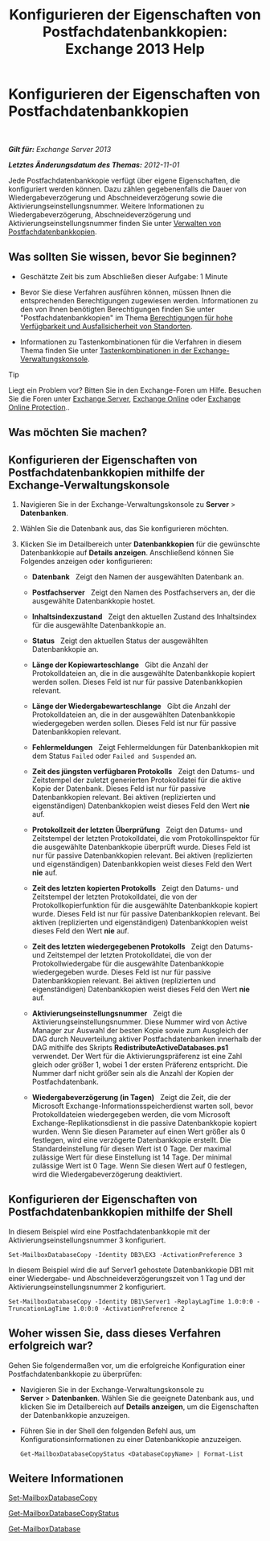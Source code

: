 ﻿---
title: 'Konfigurieren der Eigenschaften von Postfachdatenbankkopien: Exchange 2013 Help'
TOCTitle: Konfigurieren der Eigenschaften von Postfachdatenbankkopien
ms:assetid: cf186561-ab2c-45c0-90f5-8d3ecfabeeac
ms:mtpsurl: https://technet.microsoft.com/de-de/library/Dd351151(v=EXCHG.150)
ms:contentKeyID: 50476758
ms.date: 05/22/2018
mtps_version: v=EXCHG.150
ms.translationtype: MT
---

# Konfigurieren der Eigenschaften von Postfachdatenbankkopien

 

_**Gilt für:** Exchange Server 2013_

_**Letztes Änderungsdatum des Themas:** 2012-11-01_

Jede Postfachdatenbankkopie verfügt über eigene Eigenschaften, die konfiguriert werden können. Dazu zählen gegebenenfalls die Dauer von Wiedergabeverzögerung und Abschneideverzögerung sowie die Aktivierungseinstellungsnummer. Weitere Informationen zu Wiedergabeverzögerung, Abschneideverzögerung und Aktivierungseinstellungsnummer finden Sie unter [Verwalten von Postfachdatenbankkopien](managing-mailbox-database-copies-exchange-2013-help.md).

## Was sollten Sie wissen, bevor Sie beginnen?

  - Geschätzte Zeit bis zum Abschließen dieser Aufgabe: 1 Minute

  - Bevor Sie diese Verfahren ausführen können, müssen Ihnen die entsprechenden Berechtigungen zugewiesen werden. Informationen zu den von Ihnen benötigten Berechtigungen finden Sie unter "Postfachdatenbankkopien" im Thema [Berechtigungen für hohe Verfügbarkeit und Ausfallsicherheit von Standorten](high-availability-and-site-resilience-permissions-exchange-2013-help.md).

  - Informationen zu Tastenkombinationen für die Verfahren in diesem Thema finden Sie unter [Tastenkombinationen in der Exchange-Verwaltungskonsole](keyboard-shortcuts-in-the-exchange-admin-center-exchange-online-protection-help.md).


> [!TIP]
> Liegt ein Problem vor? Bitten Sie in den Exchange-Foren um Hilfe. Besuchen Sie die Foren unter <A href="https://go.microsoft.com/fwlink/p/?linkid=60612">Exchange Server</A>, <A href="https://go.microsoft.com/fwlink/p/?linkid=267542">Exchange Online</A> oder <A href="https://go.microsoft.com/fwlink/p/?linkid=285351">Exchange Online Protection</A>..



## Was möchten Sie machen?

## Konfigurieren der Eigenschaften von Postfachdatenbankkopien mithilfe der Exchange-Verwaltungskonsole

1.  Navigieren Sie in der Exchange-Verwaltungskonsole zu **Server** \> **Datenbanken**.

2.  Wählen Sie die Datenbank aus, das Sie konfigurieren möchten.

3.  Klicken Sie im Detailbereich unter **Datenbankkopien** für die gewünschte Datenbankkopie auf **Details anzeigen**. Anschließend können Sie Folgendes anzeigen oder konfigurieren:
    
      - **Datenbank**   Zeigt den Namen der ausgewählten Datenbank an.
    
      - **Postfachserver**   Zeigt den Namen des Postfachservers an, der die ausgewählte Datenbankkopie hostet.
    
      - **Inhaltsindexzustand**   Zeigt den aktuellen Zustand des Inhaltsindex für die ausgewählte Datenbankkopie an.
    
      - **Status**   Zeigt den aktuellen Status der ausgewählten Datenbankkopie an.
    
      - **Länge der Kopiewarteschlange**   Gibt die Anzahl der Protokolldateien an, die in die ausgewählte Datenbankkopie kopiert werden sollen. Dieses Feld ist nur für passive Datenbankkopien relevant.
    
      - **Länge der Wiedergabewarteschlange**   Gibt die Anzahl der Protokolldateien an, die in der ausgewählten Datenbankkopie wiedergegeben werden sollen. Dieses Feld ist nur für passive Datenbankkopien relevant.
    
      - **Fehlermeldungen**   Zeigt Fehlermeldungen für Datenbankkopien mit dem Status `Failed` oder `Failed and Suspended` an.
    
      - **Zeit des jüngsten verfügbaren Protokolls**   Zeigt den Datums- und Zeitstempel der zuletzt generierten Protokolldatei für die aktive Kopie der Datenbank. Dieses Feld ist nur für passive Datenbankkopien relevant. Bei aktiven (replizierten und eigenständigen) Datenbankkopien weist dieses Feld den Wert **nie** auf.
    
      - **Protokollzeit der letzten Überprüfung**   Zeigt den Datums- und Zeitstempel der letzten Protokolldatei, die vom Protokollinspektor für die ausgewählte Datenbankkopie überprüft wurde. Dieses Feld ist nur für passive Datenbankkopien relevant. Bei aktiven (replizierten und eigenständigen) Datenbankkopien weist dieses Feld den Wert **nie** auf.
    
      - **Zeit des letzten kopierten Protokolls**   Zeigt den Datums- und Zeitstempel der letzten Protokolldatei, die von der Protokollkopierfunktion für die ausgewählte Datenbankkopie kopiert wurde. Dieses Feld ist nur für passive Datenbankkopien relevant. Bei aktiven (replizierten und eigenständigen) Datenbankkopien weist dieses Feld den Wert **nie** auf.
    
      - **Zeit des letzten wiedergegebenen Protokolls**   Zeigt den Datums- und Zeitstempel der letzten Protokolldatei, die von der Protokollwiedergabe für die ausgewählte Datenbankkopie wiedergegeben wurde. Dieses Feld ist nur für passive Datenbankkopien relevant. Bei aktiven (replizierten und eigenständigen) Datenbankkopien weist dieses Feld den Wert **nie** auf.
    
      - **Aktivierungseinstellungsnummer**   Zeigt die Aktivierungseinstellungsnummer. Diese Nummer wird von Active Manager zur Auswahl der besten Kopie sowie zum Ausgleich der DAG durch Neuverteilung aktiver Postfachdatenbanken innerhalb der DAG mithilfe des Skripts **RedistributeActiveDatabases.ps1** verwendet. Der Wert für die Aktivierungspräferenz ist eine Zahl gleich oder größer 1, wobei 1 der ersten Präferenz entspricht. Die Nummer darf nicht größer sein als die Anzahl der Kopien der Postfachdatenbank.
    
      - **Wiedergabeverzögerung (in Tagen)**   Zeigt die Zeit, die der Microsoft Exchange-Informationsspeicherdienst warten soll, bevor Protokolldateien wiedergegeben werden, die vom Microsoft Exchange-Replikationsdienst in die passive Datenbankkopie kopiert wurden. Wenn Sie diesen Parameter auf einen Wert größer als 0 festlegen, wird eine verzögerte Datenbankkopie erstellt. Die Standardeinstellung für diesen Wert ist 0 Tage. Der maximal zulässige Wert für diese Einstellung ist 14 Tage. Der minimal zulässige Wert ist 0 Tage. Wenn Sie diesen Wert auf 0 festlegen, wird die Wiedergabeverzögerung deaktiviert.

## Konfigurieren der Eigenschaften von Postfachdatenbankkopien mithilfe der Shell

In diesem Beispiel wird eine Postfachdatenbankkopie mit der Aktivierungseinstellungsnummer 3 konfiguriert.

    Set-MailboxDatabaseCopy -Identity DB3\EX3 -ActivationPreference 3

In diesem Beispiel wird die auf Server1 gehostete Datenbankkopie DB1 mit einer Wiedergabe- und Abschneideverzögerungszeit von 1 Tag und der Aktivierungseinstellungsnummer 2 konfiguriert.

    Set-MailboxDatabaseCopy -Identity DB1\Server1 -ReplayLagTime 1.0:0:0 -TruncationLagTime 1.0:0:0 -ActivationPreference 2

## Woher wissen Sie, dass dieses Verfahren erfolgreich war?

Gehen Sie folgendermaßen vor, um die erfolgreiche Konfiguration einer Postfachdatenbankkopie zu überprüfen:

  - Navigieren Sie in der Exchange-Verwaltungskonsole zu **Server** \> **Datenbanken**. Wählen Sie die geeignete Datenbank aus, und klicken Sie im Detailbereich auf **Details anzeigen**, um die Eigenschaften der Datenbankkopie anzuzeigen.

  - Führen Sie in der Shell den folgenden Befehl aus, um Konfigurationsinformationen zu einer Datenbankkopie anzuzeigen.
    
        Get-MailboxDatabaseCopyStatus <DatabaseCopyName> | Format-List

## Weitere Informationen

[Set-MailboxDatabaseCopy](https://technet.microsoft.com/de-de/library/dd298104\(v=exchg.150\))

[Get-MailboxDatabaseCopyStatus](https://technet.microsoft.com/de-de/library/dd298044\(v=exchg.150\))

[Get-MailboxDatabase](https://technet.microsoft.com/de-de/library/bb124924\(v=exchg.150\))

